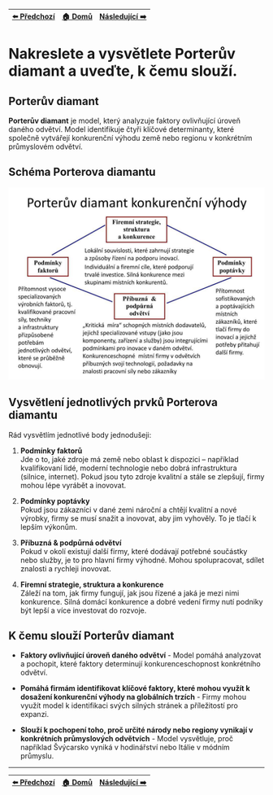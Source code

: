 <div align="center">

| [⬅️ Předchozí](otazka_10.md) | [🏠 Domů](../../README.md) | [Následující ➡️](otazka_12.md) |
|:-------------------------:|:---------------------------:|:-----------------------------:|

</div>

# Nakreslete a vysvětlete Porterův diamant a uveďte, k čemu slouží.

## Porterův diamant

**Porterův diamant** je model, který analyzuje faktory ovlivňující úroveň daného odvětví. Model identifikuje čtyři klíčové determinanty, které společně vytvářejí konkurenční výhodu země nebo regionu v konkrétním průmyslovém odvětví.

## Schéma Porterova diamantu

![](../../obr/porter_diamant.png)

## Vysvětlení jednotlivých prvků Porterova diamantu

Rád vysvětlím jednotlivé body jednodušeji:

1. **Podmínky faktorů**  
   Jde o to, jaké zdroje má země nebo oblast k dispozici – například kvalifikovaní lidé, moderní technologie nebo dobrá infrastruktura (silnice, internet). Pokud jsou tyto zdroje kvalitní a stále se zlepšují, firmy mohou lépe vyrábět a inovovat.

2. **Podmínky poptávky**  
   Pokud jsou zákazníci v dané zemi nároční a chtějí kvalitní a nové výrobky, firmy se musí snažit a inovovat, aby jim vyhověly. To je tlačí k lepším výkonům.

3. **Příbuzná & podpůrná odvětví**  
   Pokud v okolí existují další firmy, které dodávají potřebné součástky nebo služby, je to pro hlavní firmy výhodné. Mohou spolupracovat, sdílet znalosti a rychleji inovovat.

4. **Firemní strategie, struktura a konkurence**  
   Záleží na tom, jak firmy fungují, jak jsou řízené a jaká je mezi nimi konkurence. Silná domácí konkurence a dobré vedení firmy nutí podniky být lepší a více investovat do rozvoje.

## K čemu slouží Porterův diamant

- **Faktory ovlivňující úroveň daného odvětví** - Model pomáhá analyzovat a pochopit, které faktory determinují konkurenceschopnost konkrétního odvětví.

- **Pomáhá firmám identifikovat klíčové faktory, které mohou využít k dosažení konkurenční výhody na globálních trzích** - Firmy mohou využít model k identifikaci svých silných stránek a příležitostí pro expanzi.

- **Slouží k pochopení toho, proč určité národy nebo regiony vynikají v konkrétních průmyslových odvětvích** - Model vysvětluje, proč například Švýcarsko vyniká v hodinářství nebo Itálie v módním průmyslu.

---

<div align="center">

| [⬅️ Předchozí](otazka_10.md) | [🏠 Domů](../../README.md) | [Následující ➡️](otazka_12.md) |
|:-------------------------:|:---------------------------:|:-----------------------------:|

</div>